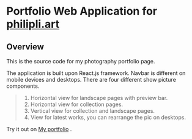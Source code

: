 # Portfolio Web Application for [philipli.art](https://philipli.art)

## Overview

This is the source code for my photography portfolio page.

The application is built upon React.js framework.
Navbar is different on mobile devices and desktops.
There are four different show picture components.

> 1. Horizontal view for landscape pages with preview bar.
> 2. Horizontal view for collection pages.
> 3. Vertical view for collection and landscape pages.
> 4. View for latest works, you can rearrange the pic on desktops.

Try it out on [My portfolio](https://philipli.art) .
